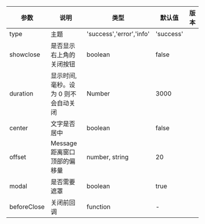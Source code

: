 
| 参数        | 说明                                  | 类型                     | 默认值    | 版本 |
| ----------- | ------------------------------------- | ------------------------ | --------- | ---- |
| type        | 主题                                  | 'success','error','info' | 'success' |      |
| showclose   | 是否显示右上角的关闭按钮              | boolean                  | false     |      |
| duration    | 显示时间, 毫秒。设为 0 则不会自动关闭 | Number                   | 3000      |      |
| center      | 文字是否居中                          | boolean                  | false     |      |
| offset      | Message 距离窗口顶部的偏移量          | number, string           | 20        |      |
| modal       | 是否需要遮罩                          | boolean                  | true      |      |
| beforeClose | 关闭前回调                            | function                 | -         |      |

